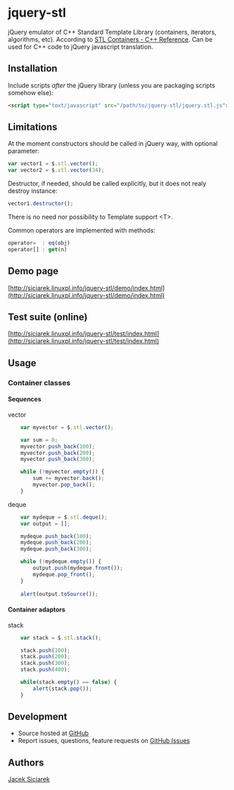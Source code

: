 jquery-stl
==========

jQuery emulator of C++ Standard Template Library (containers, iterators, algorithms, etc).
According to [STL Containers - C++ Reference](http://www.cplusplus.com/reference/stl/).
Can be used for C++ code to jQuery javascript translation.

## Installation

Include scripts *after* the jQuery library (unless you are packaging scripts somehow else):

```html
<script type="text/javascript" src="/path/to/jquery-stl/jquery.stl.js"></script>
```

## Limitations

At the moment constructors should be called in jQuery way, with optional parameter:

```js
var vector1 = $.stl.vector();
var vector2 = $.stl.vector(34);
```

Destructor, if needed, should be called explicitly, but it does not realy destroy instance:

```js
vector1.destructor();
```

There is no need nor possibility to Template support &lt;T&gt;.

Common operators are implemented with methods:

```js
operator=  : eq(obj)
operator[] : get(n)
```


## Demo page

[http://siciarek.linuxpl.info/jquery-stl/demo/index.html](http://siciarek.linuxpl.info/jquery-stl/demo/index.html)


## Test suite (online)

[http://siciarek.linuxpl.info/jquery-stl/test/index.html](http://siciarek.linuxpl.info/jquery-stl/test/index.html)

## Usage

### Container classes

#### Sequences

vector

```js
    var myvector = $.stl.vector();

    var sum = 0;
    myvector.push_back(100);
    myvector.push_back(200);
    myvector.push_back(300);

    while (!myvector.empty()) {
        sum += myvector.back();
        myvector.pop_back();
    }
```

deque

```js
    var mydeque = $.stl.deque();
    var output = [];

    mydeque.push_back(100);
    mydeque.push_back(200);
    mydeque.push_back(300);

    while (!mydeque.empty()) {
        output.push(mydeque.front());
        mydeque.pop_front();
    }
    
    alert(output.toSource());
```    

#### Container adaptors 

stack

```js
    var stack = $.stl.stack();

    stack.push(100);
    stack.push(200);
    stack.push(300);
    stack.push(400);

    while(stack.empty() == false) {
        alert(stack.pop());
    }
```

## Development

- Source hosted at [GitHub](https://github.com/siciarek/jquery-stl)
- Report issues, questions, feature requests on [GitHub Issues](https://github.com/siciarek/jquery-stl/issues)

## Authors

[Jacek Siciarek](https://github.com/siciarek)